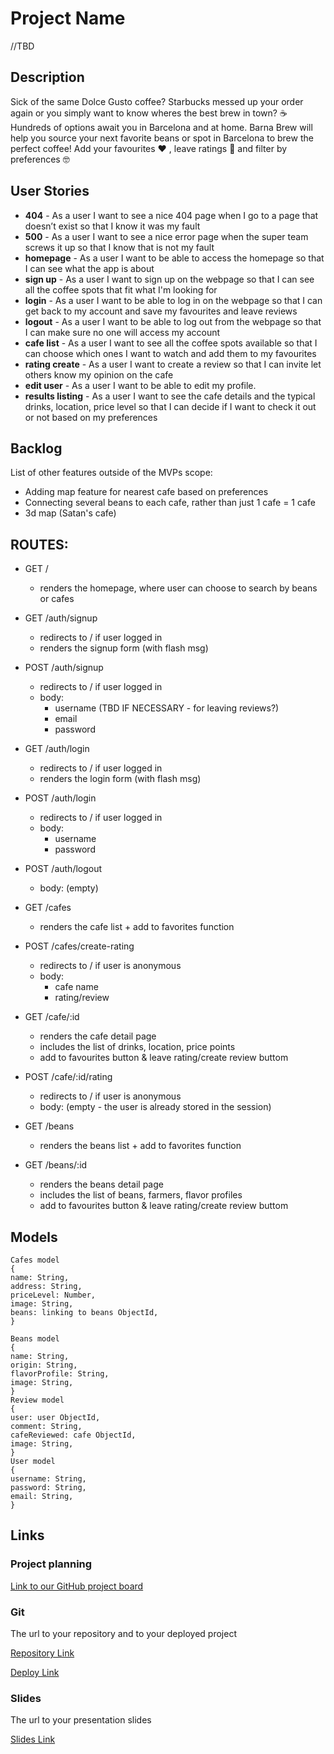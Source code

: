 # Project Name

//TBD

## Description

Sick of the same Dolce Gusto coffee? Starbucks messed up your order again or you simply want to know wheres the best brew in town? ☕️ Hundreds of options await you in Barcelona and at home. Barna Brew will help you source your next favorite beans or spot in Barcelona to brew the perfect coffee! Add your favourites ❤️ , leave ratings 💯 and filter by preferences 🤓

## User Stories

- **404** - As a user I want to see a nice 404 page when I go to a page that doesn’t exist so that I know it was my fault
- **500** - As a user I want to see a nice error page when the super team screws it up so that I know that is not my fault
- **homepage** - As a user I want to be able to access the homepage so that I can see what the app is about
- **sign up** - As a user I want to sign up on the webpage so that I can see all the coffee spots that fit what I'm looking for
- **login** - As a user I want to be able to log in on the webpage so that I can get back to my account and save my favourites and leave reviews
- **logout** - As a user I want to be able to log out from the webpage so that I can make sure no one will access my account
- **cafe list** - As a user I want to see all the coffee spots available so that I can choose which ones I want to watch and add them to my favourites
- **rating create** - As a user I want to create a review so that I can invite let others know my opinion on the cafe
- **edit user** - As a user I want to be able to edit my profile.
- **results listing** - As a user I want to see the cafe details and the typical drinks, location, price level so that I can decide if I want to check it out or not based on my preferences

## Backlog

List of other features outside of the MVPs scope:

- Adding map feature for nearest cafe based on preferences
- Connecting several beans to each cafe, rather than just 1 cafe = 1 cafe
- 3d map (Satan's cafe)

## ROUTES:

- GET /
  - renders the homepage, where user can choose to search by beans or cafes
- GET /auth/signup
  - redirects to / if user logged in
  - renders the signup form (with flash msg)
- POST /auth/signup
  - redirects to / if user logged in
  - body:
    - username (TBD IF NECESSARY - for leaving reviews?)
    - email
    - password
- GET /auth/login
  - redirects to / if user logged in
  - renders the login form (with flash msg)
- POST /auth/login
  - redirects to / if user logged in
  - body:
    - username
    - password
- POST /auth/logout

  - body: (empty)

- GET /cafes
  - renders the cafe list + add to favorites function
- POST /cafes/create-rating
  - redirects to / if user is anonymous
  - body:
    - cafe name
    - rating/review
- GET /cafe/:id
  - renders the cafe detail page
  - includes the list of drinks, location, price points
  - add to favourites button & leave rating/create review buttom
- POST /cafe/:id/rating

  - redirects to / if user is anonymous
  - body: (empty - the user is already stored in the session)

- GET /beans
  - renders the beans list + add to favorites function
- GET /beans/:id
  - renders the beans detail page
  - includes the list of beans, farmers, flavor profiles
  - add to favourites button & leave rating/create review buttom

## Models

```
Cafes model
{
name: String,
address: String,
priceLevel: Number,
image: String,
beans: linking to beans ObjectId,
}

Beans model
{
name: String,
origin: String,
flavorProfile: String,
image: String,
}
Review model
{
user: user ObjectId,
comment: String,
cafeReviewed: cafe ObjectId,
image: String,
}
User model
{
username: String,
password: String,
email: String,
}

```

## Links

### Project planning

[Link to our GitHub project board](https://github.com/Fleetwood-Macchiato/main/projects/1)

### Git

The url to your repository and to your deployed project

[Repository Link](https://github.com/Fleetwood-Macchiato/)

[Deploy Link](http://heroku.com)

### Slides

The url to your presentation slides

[Slides Link](http://slides.com)

```

```
